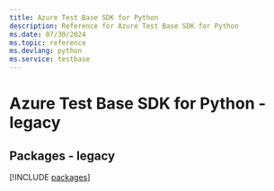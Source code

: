 ```yaml
---
title: Azure Test Base SDK for Python
description: Reference for Azure Test Base SDK for Python
ms.date: 07/30/2024
ms.topic: reference
ms.devlang: python
ms.service: testbase
---
```

# Azure Test Base SDK for Python - legacy
## Packages - legacy
[!INCLUDE [packages](test-base-index.md)]